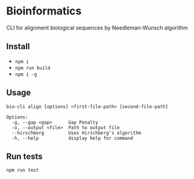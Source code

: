 # Bioinformatics

CLI for alignment biological sequences by Needleman-Wunsch algorithm

## Install

- `npm i`
- `npm run build`
- `npm i -g`

## Usage

`bio-cli align [options] <first-file-path> [second-file-path]`

```
Options:
  -g, --gap <gap>      Gap Penalty
  -o, --output <file>  Path to output file
  --hirschberg         Uses Hirschberg's algorithm
  -h, --help           display help for command
```

## Run tests

`npm run test`
